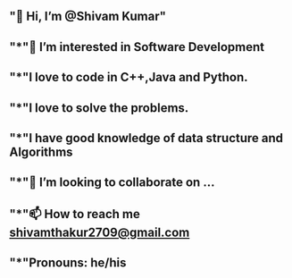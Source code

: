 ## "👋 Hi, I’m @Shivam Kumar"
## "*"👀 I’m interested in Software Development
## "*"I love to code in C++,Java and Python.
## "*"I love to solve the problems.
## "*"I have good knowledge of data structure and Algorithms
## "*"💞️ I’m looking to collaborate on ...
## "*"📫 How to reach me shivamthakur2709@gmail.com
## "*"Pronouns: he/his

